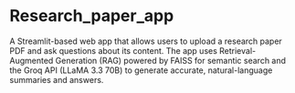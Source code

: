 # Research_paper_app
A Streamlit-based web app that allows users to upload a research paper PDF and ask questions about its content. The app uses Retrieval-Augmented Generation (RAG) powered by FAISS for semantic search and the Groq API (LLaMA 3.3 70B) to generate accurate, natural-language summaries and answers.
